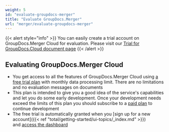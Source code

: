 ```yaml
---
weight: 5
id: "evaluate-groupdocs-merger"
title: "Evaluate GroupDocs.Merger"
url: "merger/evaluate-groupdocs-merger"
---
```


{{< alert style="info" >}}
You can easily create a trial account on GroupDocs.Merger Cloud for evaluation. Please visit our [Trial for GroupDocs.Cloud document page](https://purchase.groupdocs.cloud/trial)
{{< /alert >}}

## Evaluating GroupDocs.Merger Cloud ##

* You get access to all the features of GroupDocs.Merger Cloud using [a free trial plan](https://purchase.groupdocs.cloud/trial) with monthly data processing limit. There are no limitations and no evaluation messages on documents
* This plan is intended to give you a good idea of the service's capabilities and let you do some early development. Once your development needs exceed the limits of this plan you should subscribe to a [paid plan](https://purchase.groupdocs.cloud/pricing) to continue development
* The free trial is automatically granted when you [sign up for a new account]({{< ref "total/getting-started/ui-topics/_index.md" >}}) and [access the dashboard](https://dashboard.groupdocs.cloud/)